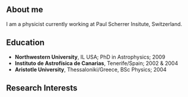 ## About me

I am a physicist currently working at Paul Scherrer Insitute, Switzerland.

**Education** 
---
<hl>

- **Northwestern University**, IL USA; PhD in Astrophysics; 2009 
- **Instituto de Astrofísica de Canarias**, Tenerife/Spain; 2002 & 2004
- **Aristotle University**, Thessaloniki/Greece, BSc Physics; 2004
 

**Research Interests** 
---



 




